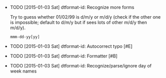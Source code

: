 * TODO [2015-01-03 Sat] dtformat-id: Recognize more forms

  Try to guess whether 01/02/99 is d/m/y or m/d/y (check if the other one is
  impossible; default to d/m/y but if sees lots of other m/d/y then m/d/y).

      mmm-dd-yy[yy]
* TODO [2015-01-03 Sat] dtformat-id: Autocorrect typo [#E]
* TODO [2015-01-03 Sat] dtformat-id: Formatter [#B]
* TODO [2015-01-03 Sat] dtformat-id: Recognize/parse/ignore day of week names
